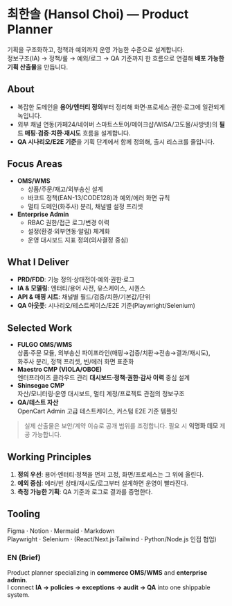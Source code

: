 # 최한솔 (Hansol Choi) — Product Planner

기획을 구조화하고, 정책과 예외까지 운영 가능한 수준으로 설계합니다.  
정보구조(IA) → 정책/룰 → 예외/로그 → QA 기준까지 한 흐름으로 연결해 **배포 가능한 기획 산출물**을 만듭니다.

## About
- 복잡한 도메인을 **용어/엔터티 정의**부터 정리해 화면·프로세스·권한·로그에 일관되게 녹입니다.
- 외부 채널 연동(카페24/네이버 스마트스토어/메이크샵/WISA/고도몰/사방넷)의 **필드 매핑·검증·치환·재시도** 흐름을 설계합니다.
- **QA 시나리오/E2E 기준**을 기획 단계에서 함께 정의해, 출시 리스크를 줄입니다.

## Focus Areas
- **OMS/WMS**
  - 상품/주문/재고/외부송신 설계
  - 바코드 정책(EAN-13/CODE128)과 예외/에러 화면 규칙
  - 멀티 도메인(화주사) 분리, 채널별 설정 프리셋
- **Enterprise Admin**
  - RBAC 권한/접근 로그/변경 이력
  - 설정(환경·외부연동·알림) 체계화
  - 운영 대시보드 지표 정의(의사결정 중심)

## What I Deliver
- **PRD/FDD**: 기능 정의·상태전이·예외·권한·로그
- **IA & 모델링**: 엔터티/용어 사전, 유스케이스, 시퀀스
- **API & 매핑 시트**: 채널별 필드/검증/치환/기본값/단위
- **QA 아웃풋**: 시나리오/테스트케이스/E2E 기준(Playwright/Selenium)

## Selected Work
- **FULGO OMS/WMS**  
  상품·주문 모듈, 외부송신 파이프라인(매핑→검증/치환→전송→결과/재시도),  
  화주사 분리, 정책 프리셋, 빈/에러 화면 표준화
- **Maestro CMP (VIOLA/OBOE)**  
  엔터프라이즈 클라우드 관리 **대시보드·정책·권한·감사 이력** 중심 설계
- **Shinsegae CMP**  
  자산/모니터링·운영 대시보드, 멀티 계정/프로젝트 관점의 정보구조
- **QA/테스트 자산**  
  OpenCart Admin 고급 테스트케이스, 커스텀 E2E 기준 템플릿

> 실제 산출물은 보안/계약 이슈로 공개 범위를 조정합니다. 필요 시 **익명화 데모** 제공 가능합니다.

## Working Principles
1. **정의 우선**: 용어·엔터티·정책을 먼저 고정, 화면/프로세스는 그 위에 올린다.  
2. **예외 중심**: 에러/빈 상태/재시도/로그부터 설계하면 운영이 빨라진다.  
3. **측정 가능한 기획**: QA 기준과 로그로 결과를 증명한다.

## Tooling
Figma · Notion · Mermaid · Markdown  
Playwright · Selenium · (React/Next.js·Tailwind · Python/Node.js 인접 협업)
### EN (Brief)
Product planner specializing in **commerce OMS/WMS** and **enterprise admin**.  
I connect **IA → policies → exceptions → audit → QA** into one shippable system.
